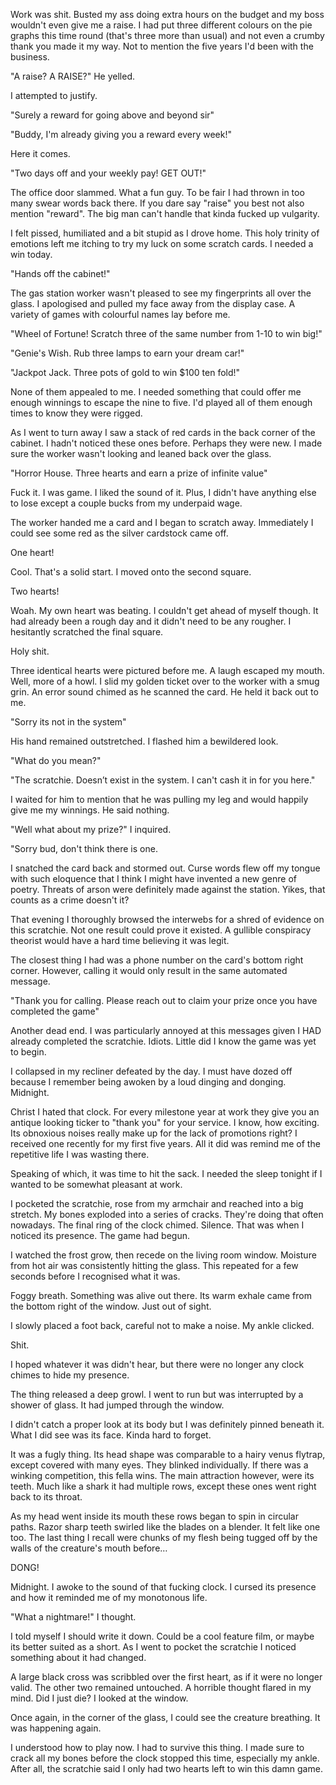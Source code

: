 Work was shit. Busted my ass doing extra hours on the budget and my boss wouldn't even give me a raise. I had put three different colours on the pie graphs this time round (that's three more than usual) and not even a crumby thank you made it my way. Not to mention the five years I'd been with the business.

"A raise? A RAISE?" He yelled. 

I attempted to justify. 

"Surely a reward for going above and beyond sir" 

"Buddy, I'm already giving you a reward every week!"

Here it comes.

"Two days off and your weekly pay! GET OUT!" 

The office door slammed. What a fun guy. To be fair I had thrown in too many swear words back there. If you dare say "raise" you best not also mention "reward". The big man can't handle that kinda fucked up vulgarity. 

I felt pissed, humiliated and a bit stupid as I drove home. This holy trinity of emotions left me itching to try my luck on some scratch cards. I needed a win today.

"Hands off the cabinet!"

The gas station worker wasn't pleased to see my fingerprints all over the glass. I apologised and pulled my face away from the display case. A variety of games with colourful names lay before me.

"Wheel of Fortune! Scratch three of the same number from 1-10 to win big!"

"Genie's Wish. Rub three lamps to earn your dream car!"

"Jackpot Jack. Three pots of gold to win $100 ten fold!"

None of them appealed to me. I needed something that could offer me enough winnings to escape the nine to five. I'd played all of them enough times to know they were rigged.

As I went to turn away I saw a stack of red cards in the back corner of the cabinet. I hadn't noticed these ones before. Perhaps they were new. I made sure the worker wasn't looking and leaned back over the glass.

"Horror House. Three hearts and earn a prize of infinite value"

Fuck it. I was game. I liked the sound of it. Plus, I didn't have anything else to lose except a couple bucks from my underpaid wage.

The worker handed me a card and I began to scratch away. Immediately I could see some red as the silver cardstock came off. 

One heart!

Cool. That's a solid start. I moved onto the second square. 

Two hearts!

Woah. My own heart was beating. I couldn't get ahead of myself though. It had already been a rough day and it didn't need to be any rougher. I hesitantly scratched the final square.

Holy shit.

Three identical hearts were pictured before me. A laugh escaped my mouth. Well, more of a howl. I slid my golden ticket over to the worker with a smug grin. An error sound chimed as he scanned the card. He held it back out to me.

"Sorry its not in the system"

His hand remained outstretched. I flashed him a bewildered look.

"What do you mean?"

"The scratchie. Doesn’t exist in the system. I can't cash it in for you here."

I waited for him to mention that he was pulling my leg and would happily give me my winnings. He said nothing.

"Well what about my prize?" I inquired. 

"Sorry bud, don't think there is one.

I snatched the card back and stormed out. Curse words flew off my tongue with such eloquence that I think I might have invented a new genre of poetry. Threats of arson were definitely made against the station. Yikes, that counts as a crime doesn't it?

That evening I thoroughly browsed the interwebs for a shred of evidence on this scratchie. Not one result could prove it existed. A gullible conspiracy theorist would have a hard time believing it was legit.

The closest thing I had was a phone number on the card's bottom right corner. However, calling it would only result in the same automated message.

"Thank you for calling. Please reach out to claim your prize once you have completed the game"

Another dead end. I was particularly annoyed at this messages given I HAD already completed the scratchie. Idiots. Little did I know the game was yet to begin.

I collapsed in my recliner defeated by the day. I must have dozed off because I remember being awoken by a loud dinging and donging. Midnight.

Christ I hated that clock. For every milestone year at work they give you an antique looking ticker to "thank you" for your service. I know, how exciting. Its obnoxious noises really make up for the lack of promotions right? I received one recently for my first five years. All it did was remind me of the repetitive life I was wasting there.

Speaking of which, it was time to hit the sack. I needed the sleep tonight if I wanted to be somewhat pleasant at work. 

I pocketed the scratchie, rose from my armchair and reached into a big stretch. My bones exploded into a series of cracks. They're doing that often nowadays. The final ring of the clock chimed. Silence. That was when I noticed its presence. The game had begun.

I watched the frost grow, then recede on the living room window. Moisture from hot air was consistently hitting the glass. This repeated for a few seconds before I recognised what it was.

Foggy breath. Something was alive out there. Its warm exhale came from the bottom right of the window. Just out of sight.

I slowly placed a foot back, careful not to make a noise. My ankle clicked.

Shit.

I hoped whatever it was didn't hear, but there were no longer any clock chimes to hide my presence.

The thing released a deep growl. I went to run but was interrupted by a shower of glass. It had jumped through the window.

I didn't catch a proper look at its body but I was definitely pinned beneath it. What I did see was its face. Kinda hard to forget.

It was a fugly thing. Its head shape was comparable to a hairy venus flytrap, except covered with many eyes. They blinked individually. If there was a winking competition, this fella wins. The main attraction however, were its teeth. Much like a shark it had multiple rows, except these ones went right back to its throat.

As my head went inside its mouth these rows began to spin in circular paths. Razor sharp teeth swirled like the blades on a blender. It felt like one too. The last thing I recall were chunks of my flesh being tugged off by the walls of the creature's mouth before…

DONG!

Midnight. I awoke to the sound of that fucking clock. I cursed its presence and how it reminded me of my monotonous life.

"What a nightmare!" I thought.

I told myself I should write it down. Could be a cool feature film, or maybe its better suited as a short. As I went to pocket the scratchie I noticed something about it had changed.

A large black cross was scribbled over the first heart, as if it were no longer valid. The other two remained untouched. A horrible thought flared in my mind. Did I just die? I looked at the window.

Once again, in the corner of the glass, I could see the creature breathing. It was happening again.

I understood how to play now. I had to survive this thing. I made sure to crack all my bones before the clock stopped this time, especially my ankle. After all, the scratchie said I only had two hearts left to win this damn game.